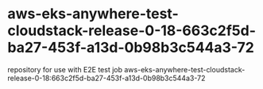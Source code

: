 # aws-eks-anywhere-test-cloudstack-release-0-18-663c2f5d-ba27-453f-a13d-0b98b3c544a3-72
repository for use with E2E test job aws-eks-anywhere-test-cloudstack-release-0-18:663c2f5d-ba27-453f-a13d-0b98b3c544a3-72
